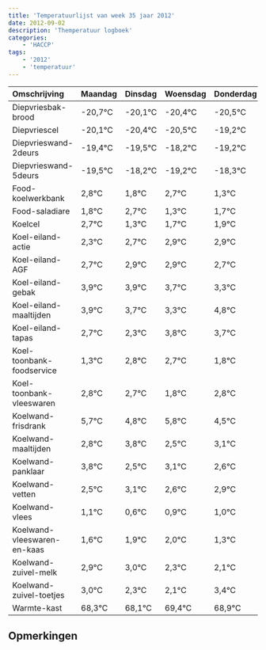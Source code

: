```yaml
---
title: 'Temperatuurlijst van week 35 jaar 2012'
date: 2012-09-02
description: 'Themperatuur logboek'
categories:
    - 'HACCP'
tags:
    - '2012'
    - 'temperatuur'
---
```

|Omschrijving|Maandag|Dinsdag|Woensdag|Donderdag|Vrijdag|Zaterdag|Zondag|
|:---|:---|:---|:---|:---|:---|:---|:---|
|Diepvriesbak-brood|-20,7°C|-20,1°C|-20,4°C|-20,5°C|-19,2°C|-20,2°C|-19,3°C|
|Diepvriescel|-20,1°C|-20,4°C|-20,5°C|-19,2°C|-20,2°C|-19,3°C|-20,7°C|
|Diepvrieswand-2deurs|-19,4°C|-19,5°C|-18,2°C|-19,2°C|-18,3°C|-19,7°C|-19,3°C|
|Diepvrieswand-5deurs|-19,5°C|-18,2°C|-19,2°C|-18,3°C|-19,7°C|-19,3°C|-19,1°C|
|Food-koelwerkbank|2,8°C|1,8°C|2,7°C|1,3°C|1,7°C|1,9°C|1,9°C|
|Food-saladiare|1,8°C|2,7°C|1,3°C|1,7°C|1,9°C|1,9°C|1,7°C|
|Koelcel|2,7°C|1,3°C|1,7°C|1,9°C|1,9°C|1,7°C|1,3°C|
|Koel-eiland-actie|2,3°C|2,7°C|2,9°C|2,9°C|2,7°C|2,3°C|3,8°C|
|Koel-eiland-AGF|2,7°C|2,9°C|2,9°C|2,7°C|2,3°C|3,8°C|3,7°C|
|Koel-eiland-gebak|3,9°C|3,9°C|3,7°C|3,3°C|4,8°C|4,7°C|3,8°C|
|Koel-eiland-maaltijden|3,9°C|3,7°C|3,3°C|4,8°C|4,7°C|3,8°C|4,8°C|
|Koel-eiland-tapas|2,7°C|2,3°C|3,8°C|3,7°C|2,8°C|3,8°C|2,5°C|
|Koel-toonbank-foodservice|1,3°C|2,8°C|2,7°C|1,8°C|2,8°C|1,5°C|2,1°C|
|Koel-toonbank-vleeswaren|2,8°C|2,7°C|1,8°C|2,8°C|1,5°C|2,1°C|1,6°C|
|Koelwand-frisdrank|5,7°C|4,8°C|5,8°C|4,5°C|5,1°C|4,6°C|4,9°C|
|Koelwand-maaltijden|2,8°C|3,8°C|2,5°C|3,1°C|2,6°C|2,9°C|3,0°C|
|Koelwand-panklaar|3,8°C|2,5°C|3,1°C|2,6°C|2,9°C|3,0°C|2,3°C|
|Koelwand-vetten|2,5°C|3,1°C|2,6°C|2,9°C|3,0°C|2,3°C|2,1°C|
|Koelwand-vlees|1,1°C|0,6°C|0,9°C|1,0°C|0,3°C|0,1°C|1,4°C|
|Koelwand-vleeswaren-en-kaas|1,6°C|1,9°C|2,0°C|1,3°C|1,1°C|2,4°C|1,9°C|
|Koelwand-zuivel-melk|2,9°C|3,0°C|2,3°C|2,1°C|3,4°C|2,9°C|2,2°C|
|Koelwand-zuivel-toetjes|3,0°C|2,3°C|2,1°C|3,4°C|2,9°C|2,2°C|3,3°C|
|Warmte-kast|68,3°C|68,1°C|69,4°C|68,9°C|68,2°C|69,3°C|68,3°C|

## Opmerkingen


